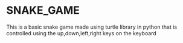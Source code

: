 # SNAKE_GAME
This is a basic snake game made using turtle library in python that is controlled using the up,down,left,right keys on the keyboard
